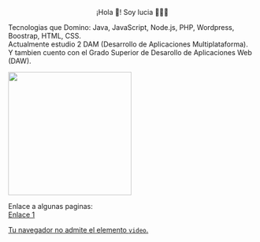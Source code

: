 <p align="center" width="300">
¡Hola 👋! Soy lucia 👨🏻‍💻</h3>
</p>
<p>
 Tecnologias que Domino: Java, JavaScript, Node.js, PHP, Wordpress, Boostrap, HTML, CSS.<br>
 Actualmente estudio 2 DAM (Desarrollo de Aplicaciones Multiplataforma). <br>
 Y tambien cuento con el Grado Superior de Desarollo de Aplicaciones Web (DAW).
</p>
<p>
 <img align="center" src="https://img.freepik.com/foto-gratis/experiencia-programacion-persona-que-trabaja-codigos-computadora_23-2150010144.jpg" height="250px" widht="300px" margin-left="50px" />
</p>
<p>
 Enlace a algunas paginas: <br>
 <a href="https://midu.dev/">Enlace 1</a>
</p>
<p>
 <a href="https://www.youtube.com/watch?v=U709qY6S9rA&list=PLU8oAlHdN5BktAXdEVCLUYzvDyqRQJ2lk" autoplay>
  Tu navegador no admite el elemento <code>video</code>.
</a>

</p>
